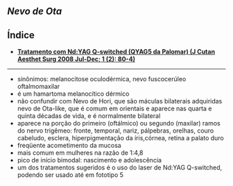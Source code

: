 ## ***Nevo de Ota***

## Índice

- [**Tratamento com Nd:YAG Q-switched (QYAG5 da Palomar) (J Cutan Aesthet Surg 2008 Jul-Dec; 1 (2): 80-4)**](tratamento-com-ndyag-q-switched-qyag5-da-palomar-j-cutan-aesthet-surg-2008-jul-dec-1-2-80-4.md)

---


- sinônimos: melanocitose oculodérmica, nevo fuscocerúleo oftalmomaxilar  
- é um hamartoma melanocítico dérmico  
- não confundir com Nevo de Hori, que são máculas bilaterais adquiridas nevo de Ota-like, que é comum em orientais e aparece nas quarta e quinta décadas de vida, e é normalmente bilateral  
- aparece na porção do primeiro (oftálmico) ou segundo (maxilar) ramos do nervo trigêmeo: fronte, temporal, nariz, pálpebras, orelhas, couro cabeludo, esclera, hiperpigmentação da íris,córnea, retina a palato duro  
- freqüente acometimento da mucosa  
- mais comum em mulheres na razão de 1:4,8  
- pico de início bimodal: nascimento e adolescência  
- um dos tratamentos sugeridos é o uso do laser de Nd:YAG Q-switched, podendo ser usado até em fototipo 5

